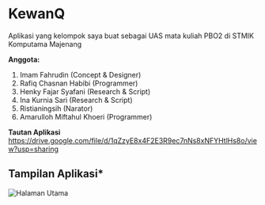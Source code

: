 # KewanQ
Aplikasi yang kelompok saya buat sebagai UAS mata kuliah PBO2 di STMIK Komputama Majenang

**Anggota:**
1. Imam Fahrudin (Concept & Designer)
2. Rafiq Chasnan Habibi (Programmer)
3. Henky Fajar Syafani (Research & Script)
4. Ina Kurnia Sari (Research & Script)
5. Ristianingsih (Narator)
6. Amarulloh Miftahul Khoeri (Programmer)

**Tautan Aplikasi**
https://drive.google.com/file/d/1qZzyE8x4F2E3R9ec7nNs8xNFYHtlHs8o/view?usp=sharing

## Tampilan Aplikasi*
![Halaman Utama](https://drive.google.com/file/d/1Fglk0Mxughs0RDz5f-WuldyPfcjpAy1B/view?usp=sharing)

